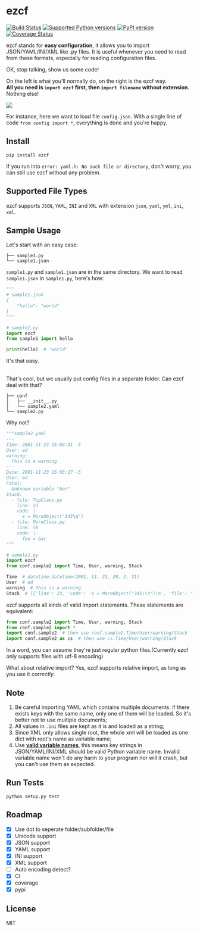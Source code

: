 # ezcf

[![Build Status](https://travis-ci.org/laike9m/ezcf.svg)](https://travis-ci.org/laike9m/ezcf)
[![Supported Python versions](https://img.shields.io/pypi/pyversions/ezcf.svg)](https://pypi.python.org/pypi/ezcf/)
[![PyPI version](https://badge.fury.io/py/ezcf.svg)](http://badge.fury.io/py/ezcf)
[![Coverage Status](https://coveralls.io/repos/laike9m/ezcf/badge.svg)](https://coveralls.io/r/laike9m/ezcf)

ezcf stands for **easy configuration**, it allows you to import JSON/YAML/INI/XML
like .py files. It is useful whenever you need to read from these formats,
especially for reading configuration files.

OK, stop talking, show us some code!  

On the left is what you'll normally do, on the right is the ezcf way.  
**All you need is `import ezcf` first, then `import filename` without extension.** Nothing else!

![](https://github.com/laike9m/ezcf/raw/master/code_compare.png)

For instance, here we want to load file `config.json`. With a single line of code `from config import *`,
everything is done and you're happy.

## Install

    pip install ezcf
    
If you run into `error: yaml.h: No such file or directory`, don't worry,
you can still use ezcf without any problem.

## Supported File Types
ezcf supports `JSON`, `YAML`, `INI` and `XML` with extension `json`, `yaml`, `yml`, `ini`, `xml`.

## Sample Usage
Let's start with an easy case:

```
├── sample1.py
└── sample1.json  
```

`sample1.py` and `sample1.json` are in the same directory. We want to read `sample1.json` in `sample1.py`, here's how:

```python
"""
# sample1.json
{
    "hello": "world"
}
"""

# sample1.py
import ezcf
from sample1 import hello

print(hello)  # 'world'
```
It's that easy.

<br>
That's cool, but we usually put config files in a separate folder. Can ezcf deal with that?
 
```
├── conf
│   ├── __init__.py
│   └── sample2.yaml
└── sample2.py
```
Why not?  

```python
"""sample2.yaml
---
Time: 2001-11-23 15:02:31 -5
User: ed
warning:
  This is a warning.
---
Date: 2001-11-23 15:03:17 -5
User: ed
Fatal:
  Unknown variable "bar"
Stack:
  - file: TopClass.py
    line: 23
    code: |
      x = MoreObject("345\n")
  - file: MoreClass.py
    line: 58
    code: |-
      foo = bar
"""

# sample2.py
import ezcf
from conf.sample2 import Time, User, warning, Stack

Time  # datetime.datetime(2001, 11, 23, 20, 2, 31)
User  # ed
warning  # This is a warning.
Stack  # [{'line': 23, 'code': 'x = MoreObject("345\\n")\n', 'file': 'TopClass.py'}, {'line': 58, 'code': 'foo = bar', 'file': 'MoreClass.py'}]

```

ezcf supports all kinds of valid import statements. These statements are equivalent:

```python
from conf.sample2 import Time, User, warning, Stack
from conf.sample2 import *
import conf.sample2  # then use conf.sample2.Time/User/warning/Stack
import conf.sample2 as cs  # then use cs.Time/User/warning/Stack
```

In a word, you can assume they're just regular python files.(Currently ezcf only supports files with utf-8 encoding)

What about relative import? Yes, ezcf supports relative import, as long as you use it *correctly*.

## Note

1. Be careful importing YAML which contains multiple documents: if there exists keys with the same name,
only one of them will be loaded. So it's better not to use multiple documents;
2. All values in `.ini` files are kept as it is and loaded as a string;
3. Since XML only allows single root, the whole xml will be loaded as one dict with root's name as variable name;
4. Use [**valid variable names**][1], this means key strings in JSON/YAML/INI/XML should be valid Python variable name.
 Invalid variable name won't do any harm to your program nor will it crash, but you can't use them as expected.

## Run Tests
```
python setup.py test
```

## Roadmap

- [x] Use dot to seperate folder/subfolder/file
- [x] Unicode support
- [x] JSON support
- [x] YAML support
- [x] INI support
- [x] XML support
- [ ] Auto encoding detect?
- [x] CI
- [x] coverage
- [x] pypi

## License
MIT


[1]: https://docs.python.org/3.4/reference/lexical_analysis.html#identifiers
